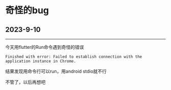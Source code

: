 # 奇怪的bug
## 2023-9-10
_______________________________  

今天用flutter的Run命令遇到奇怪的错误   
```
Finished with error: Failed to establish connection with the application instance in Chrome.
```

结果发现用命令行可以run，用android stdio就不行  

不管了，以后再想吧    